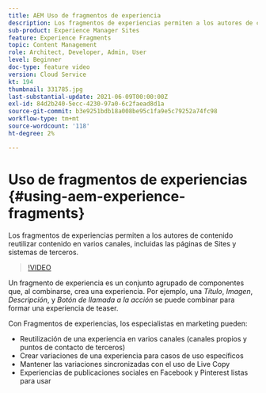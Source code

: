 ```yaml
---
title: AEM Uso de fragmentos de experiencia
description: Los fragmentos de experiencias permiten a los autores de contenido reutilizar contenido en varios canales, incluidas las páginas de Sites y sistemas de terceros.
sub-product: Experience Manager Sites
feature: Experience Fragments
topic: Content Management
role: Architect, Developer, Admin, User
level: Beginner
doc-type: feature video
version: Cloud Service
kt: 194
thumbnail: 331785.jpg
last-substantial-update: 2021-06-09T00:00:00Z
exl-id: 84d2b240-5ecc-4230-97a0-6c2faead8d1a
source-git-commit: b3e9251bdb18a008be95c1fa9e5c79252a74fc98
workflow-type: tm+mt
source-wordcount: '118'
ht-degree: 2%

---
```


# Uso de fragmentos de experiencias {#using-aem-experience-fragments}

Los fragmentos de experiencias permiten a los autores de contenido reutilizar contenido en varios canales, incluidas las páginas de Sites y sistemas de terceros.

>[!VIDEO](https://video.tv.adobe.com/v/331785?quality=12&learn=on)

Un fragmento de experiencia es un conjunto agrupado de componentes que, al combinarse, crea una experiencia. Por ejemplo, una *Título*, *Imagen*, *Descripción*, y *Botón de llamada a la acción* se puede combinar para formar una experiencia de teaser.

Con Fragmentos de experiencias, los especialistas en marketing pueden:

* Reutilización de una experiencia en varios canales (canales propios y puntos de contacto de terceros)
* Crear variaciones de una experiencia para casos de uso específicos
* Mantener las variaciones sincronizadas con el uso de Live Copy
* Experiencias de publicaciones sociales en Facebook y Pinterest listas para usar
